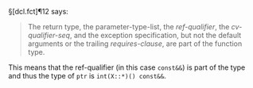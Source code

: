 §[dcl.fct]¶12 says:

> The return type, the parameter-type-list, the *ref-qualifier*, the *cv-qualifier-seq*, and the exception specification, but not the default arguments or the trailing *requires-clause*, are part of the function type.

This means that the ref-qualifier (in this case `const&&`) is part of the type and thus the type of `ptr` is `int(X::*)() const&&`.
